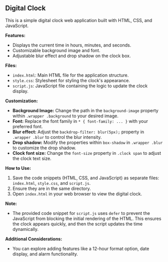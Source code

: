 ## Digital Clock

This is a simple digital clock web application built with HTML, CSS, and JavaScript.

**Features:**

- Displays the current time in hours, minutes, and seconds.
- Customizable background image and font.
- Adjustable blur effect and drop shadow on the clock box.

**Files:**

- `index.html`: Main HTML file for the application structure.
- `style.css`: Stylesheet for styling the clock's appearance.
- `script.js`: JavaScript file containing the logic to update the clock display.

**Customization:**

- **Background Image:** Change the path in the `background-image` property within `.wrapper .background` to your desired image.
- **Font:** Replace the font family in `* { font-family: ... }` with your preferred font.
- **Blur effect:** Adjust the `backdrop-filter: blur(5px);` property in `.wrapper .blur` to control the blur intensity.
- **Drop shadow:** Modify the properties within `box-shadow` in `.wrapper .blur` to customize the drop shadow.
- **Clock font size:** Change the `font-size` property in `.clock span` to adjust the clock text size.

**How to Use:**

1. Save the code snippets (HTML, CSS, and JavaScript) as separate files: `index.html`, `style.css`, and `script.js`.
2. Ensure they are in the same directory.
3. Open `index.html` in your web browser to view the digital clock.

**Note:**

- The provided code snippet for `script.js` uses `defer` to prevent the JavaScript from blocking the initial rendering of the HTML. This ensures the clock appears quickly, and then the script updates the time dynamically.

**Additional Considerations:**

- You can explore adding features like a 12-hour format option, date display, and alarm functionality.
